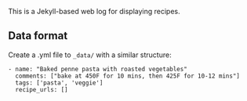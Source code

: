 This is a Jekyll-based web log for displaying recipes.

## Data format

Create a .yml file to `_data/` with a similar structure:

````
- name: "Baked penne pasta with roasted vegetables"
  comments: ["bake at 450F for 10 mins, then 425F for 10-12 mins"]
  tags: ['pasta', 'veggie']
  recipe_urls: []
````
